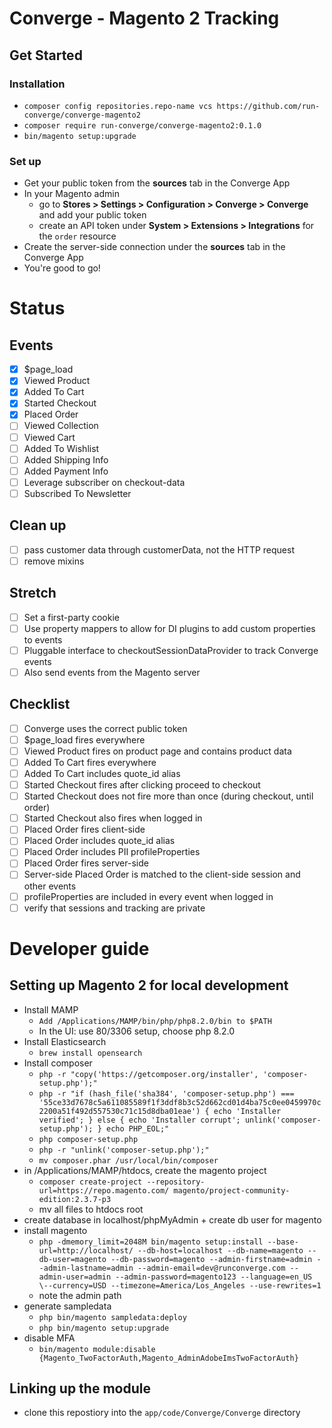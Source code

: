 
# Converge - Magento 2 Tracking
## Get Started
### Installation
- `composer config repositories.repo-name vcs https://github.com/run-converge/converge-magento2` 
- `composer require run-converge/converge-magento2:0.1.0`
- `bin/magento setup:upgrade`
### Set up
- Get your public token from the **sources** tab in the Converge App
- In your Magento admin
  - go to **Stores > Settings > Configuration > Converge > Converge** and add your public token
  - create an API token under **System > Extensions > Integrations** for the `order` resource
- Create the server-side connection under the **sources** tab in the Converge App
- You're good to go! 

# Status
## Events
- [x] $page_load
- [x] Viewed Product
- [x] Added To Cart
- [x] Started Checkout
- [x] Placed Order
- [ ] Viewed Collection
- [ ] Viewed Cart
- [ ] Added To Wishlist
- [ ] Added Shipping Info
- [ ] Added Payment Info
- [ ] Leverage subscriber on checkout-data
- [ ] Subscribed To Newsletter

## Clean up
- [ ] pass customer data through customerData, not the HTTP request
- [ ] remove mixins

## Stretch
- [ ] Set a first-party cookie
- [ ] Use property mappers to allow for DI plugins to add custom properties to events
- [ ] Pluggable interface to checkoutSessionDataProvider to track Converge events
- [ ] Also send events from the Magento server

## Checklist
- [ ] Converge uses the correct public token
- [ ] $page_load fires everywhere
- [ ] Viewed Product fires on product page and contains product data
- [ ] Added To Cart fires everywhere
- [ ] Added To Cart includes quote_id alias
- [ ] Started Checkout fires after clicking proceed to checkout
- [ ] Started Checkout does not fire more than once (during checkout, until order)
- [ ] Started Checkout also fires when logged in
- [ ] Placed Order fires client-side
- [ ] Placed Order includes quote_id alias
- [ ] Placed Order includes PII profileProperties
- [ ] Placed Order fires server-side
- [ ] Server-side Placed Order is matched to the client-side session and other events
- [ ] profileProperties are included in every event when logged in
- [ ] verify that sessions and tracking are private

# Developer guide
## Setting up Magento 2 for local development
- Install MAMP
    - `Add /Applications/MAMP/bin/php/php8.2.0/bin to $PATH`
    - In the UI: use 80/3306 setup, choose php 8.2.0
- Install Elasticsearch
    - `brew install opensearch`
- Install composer
    - `php -r "copy('https://getcomposer.org/installer', 'composer-setup.php');"`
    - `php -r "if (hash_file('sha384', 'composer-setup.php') === '55ce33d7678c5a611085589f1f3ddf8b3c52d662cd01d4ba75c0ee0459970c2200a51f492d557530c71c15d8dba01eae') { echo 'Installer verified'; } else { echo 'Installer corrupt'; unlink('composer-setup.php'); } echo PHP_EOL;"`
    - `php composer-setup.php`
    - `php -r "unlink('composer-setup.php');"`
    - `mv composer.phar /usr/local/bin/composer`
- in /Applications/MAMP/htdocs, create the magento project
    - `composer create-project --repository-url=https://repo.magento.com/ magento/project-community-edition:2.3.7-p3`
    - mv all files to htdocs root
- create database in localhost/phpMyAdmin + create db user for magento
- install magento
    - `php -dmemory_limit=2048M bin/magento setup:install --base-url=http://localhost/ --db-host=localhost --db-name=magento --db-user=magento --db-password=magento --admin-firstname=admin --admin-lastname=admin --admin-email=dev@runconverge.com --admin-user=admin --admin-password=magento123 --language=en_US \--currency=USD --timezone=America/Los_Angeles --use-rewrites=1`
    - note the admin path
- generate sampledata
    - `php bin/magento sampledata:deploy`
    - `php bin/magento setup:upgrade`
- disable MFA
    - `bin/magento module:disable {Magento_TwoFactorAuth,Magento_AdminAdobeImsTwoFactorAuth}`

## Linking up the module
- clone this repostiory into the `app/code/Converge/Converge` directory

